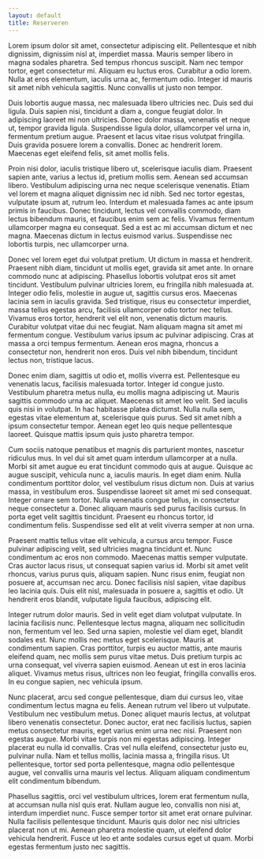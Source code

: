 ```yaml
---
layout: default
title: Reserveren
---
```


Lorem ipsum dolor sit amet, consectetur adipiscing elit. Pellentesque et nibh dignissim, dignissim nisl at, imperdiet massa. Mauris semper libero in magna sodales pharetra. Sed tempus rhoncus suscipit. Nam nec tempor tortor, eget consectetur mi. Aliquam eu luctus eros. Curabitur a odio lorem. Nulla at eros elementum, iaculis urna ac, fermentum odio. Integer id mauris sit amet nibh vehicula sagittis. Nunc convallis ut justo non tempor.

Duis lobortis augue massa, nec malesuada libero ultricies nec. Duis sed dui ligula. Duis sapien nisi, tincidunt a diam a, congue feugiat dolor. In adipiscing laoreet mi non ultricies. Donec dolor massa, venenatis et neque ut, tempor gravida ligula. Suspendisse ligula dolor, ullamcorper vel urna in, fermentum pretium augue. Praesent et lacus vitae risus volutpat fringilla. Duis gravida posuere lorem a convallis. Donec ac hendrerit lorem. Maecenas eget eleifend felis, sit amet mollis felis.

Proin nisi dolor, iaculis tristique libero ut, scelerisque iaculis diam. Praesent sapien ante, varius a lectus id, pretium mollis sem. Aenean sed accumsan libero. Vestibulum adipiscing urna nec neque scelerisque venenatis. Etiam vel lorem et magna aliquet dignissim nec id nibh. Sed nec tortor egestas, vulputate ipsum at, rutrum leo. Interdum et malesuada fames ac ante ipsum primis in faucibus. Donec tincidunt, lectus vel convallis commodo, diam lectus bibendum mauris, et faucibus enim sem ac felis. Vivamus fermentum ullamcorper magna eu consequat. Sed a est ac mi accumsan dictum et nec magna. Maecenas dictum in lectus euismod varius. Suspendisse nec lobortis turpis, nec ullamcorper urna.

Donec vel lorem eget dui volutpat pretium. Ut dictum in massa et hendrerit. Praesent nibh diam, tincidunt ut mollis eget, gravida sit amet ante. In ornare commodo nunc at adipiscing. Phasellus lobortis volutpat eros sit amet tincidunt. Vestibulum pulvinar ultricies lorem, eu fringilla nibh malesuada at. Integer odio felis, molestie in augue ut, sagittis cursus eros. Maecenas lacinia sem in iaculis gravida. Sed tristique, risus eu consectetur imperdiet, massa tellus egestas arcu, facilisis ullamcorper odio tortor nec tellus. Vivamus eros tortor, hendrerit vel elit non, venenatis dictum mauris. Curabitur volutpat vitae dui nec feugiat. Nam aliquam magna sit amet mi fermentum congue. Vestibulum varius ipsum ac pulvinar adipiscing. Cras at massa a orci tempus fermentum. Aenean eros magna, rhoncus a consectetur non, hendrerit non eros. Duis vel nibh bibendum, tincidunt lectus non, tristique lacus.

Donec enim diam, sagittis ut odio et, mollis viverra est. Pellentesque eu venenatis lacus, facilisis malesuada tortor. Integer id congue justo. Vestibulum pharetra metus nulla, eu mollis magna adipiscing ut. Mauris sagittis commodo urna ac aliquet. Maecenas sit amet leo velit. Sed iaculis quis nisi in volutpat. In hac habitasse platea dictumst. Nulla nulla sem, egestas vitae elementum at, scelerisque quis purus. Sed sit amet nibh a ipsum consectetur tempor. Aenean eget leo quis neque pellentesque laoreet. Quisque mattis ipsum quis justo pharetra tempor.

Cum sociis natoque penatibus et magnis dis parturient montes, nascetur ridiculus mus. In vel dui sit amet quam interdum ullamcorper at a nulla. Morbi sit amet augue eu erat tincidunt commodo quis at augue. Quisque ac augue suscipit, vehicula nunc a, iaculis mauris. In eget diam enim. Nulla condimentum porttitor dolor, vel vestibulum risus dictum non. Duis at varius massa, in vestibulum eros. Suspendisse laoreet sit amet mi sed consequat. Integer ornare sem tortor. Nulla venenatis congue tellus, in consectetur neque consectetur a. Donec aliquam mauris sed purus facilisis cursus. In porta eget velit sagittis tincidunt. Praesent eu rhoncus tortor, id condimentum felis. Suspendisse sed elit at velit viverra semper at non urna.

Praesent mattis tellus vitae elit vehicula, a cursus arcu tempor. Fusce pulvinar adipiscing velit, sed ultricies magna tincidunt et. Nunc condimentum ac eros non commodo. Maecenas mattis semper vulputate. Cras auctor lacus risus, ut consequat sapien varius id. Morbi sit amet velit rhoncus, varius purus quis, aliquam sapien. Nunc risus enim, feugiat non posuere at, accumsan nec arcu. Donec facilisis nisl sapien, vitae dapibus leo lacinia quis. Duis elit nisl, malesuada in posuere a, sagittis et odio. Ut hendrerit eros blandit, vulputate ligula faucibus, adipiscing elit.

Integer rutrum dolor mauris. Sed in velit eget diam volutpat vulputate. In lacinia facilisis nunc. Pellentesque lectus magna, aliquam nec sollicitudin non, fermentum vel leo. Sed urna sapien, molestie vel diam eget, blandit sodales est. Nunc mollis nec metus eget scelerisque. Mauris at condimentum sapien. Cras porttitor, turpis eu auctor mattis, ante mauris eleifend quam, nec mollis sem purus vitae metus. Duis pretium turpis ac urna consequat, vel viverra sapien euismod. Aenean ut est in eros lacinia aliquet. Vivamus metus risus, ultrices non leo feugiat, fringilla convallis eros. In eu congue sapien, nec vehicula ipsum.

Nunc placerat, arcu sed congue pellentesque, diam dui cursus leo, vitae condimentum lectus magna eu felis. Aenean rutrum vel libero ut vulputate. Vestibulum nec vestibulum metus. Donec aliquet mauris lectus, at volutpat libero venenatis consectetur. Donec auctor, erat nec facilisis luctus, sapien metus consectetur mauris, eget varius enim urna nec nisi. Praesent non egestas augue. Morbi vitae turpis non mi egestas adipiscing. Integer placerat eu nulla id convallis. Cras vel nulla eleifend, consectetur justo eu, pulvinar nulla. Nam et tellus mollis, lacinia massa a, fringilla risus. Ut pellentesque, tortor sed porta pellentesque, magna odio pellentesque augue, vel convallis urna mauris vel lectus. Aliquam aliquam condimentum elit condimentum bibendum.

Phasellus sagittis, orci vel vestibulum ultrices, lorem erat fermentum nulla, at accumsan nulla nisl quis erat. Nullam augue leo, convallis non nisi at, interdum imperdiet nunc. Fusce semper tortor sit amet erat ornare pulvinar. Nulla facilisis pellentesque tincidunt. Mauris quis dolor nec nisi ultricies placerat non ut mi. Aenean pharetra molestie quam, ut eleifend dolor vehicula hendrerit. Fusce ut leo et ante sodales cursus eget ut quam. Morbi egestas fermentum justo nec sagittis.
